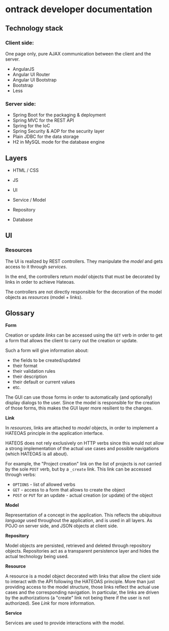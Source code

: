 ontrack developer documentation
===============================

## Technology stack

### Client side:

One page only, pure AJAX communication between the client and the server.

* AngularJS
* Angular UI Router
* Angular UI Bootstrap
* Bootstrap
* Less

### Server side:

* Spring Boot for the packaging & deployment
* Spring MVC for the REST API
* Spring for the IoC
* Spring Security & AOP for the security layer
* Plain JDBC for the data storage
* H2 in MySQL mode for the database engine

## Layers

* HTML / CSS
* JS

* UI
* Service / Model
* Repository

* Database

## UI

### Resources

The UI is realized by REST controllers. They manipulate the _model_ and gets access to it through _services_.

In the end, the controllers return _model_ objects that must be decorated by links in order to achieve Hateoas.

The controllers are not directly responsible for the decoration of the model objects as _resources_ (model + links).

## Glossary

**Form**

Creation or update _links_ can be accessed using the `GET` verb in order to get a form that allows the client to
carry out the creation or update.

Such a form will give information about:

* the fields to be created/updated
* their format
* their validation rules
* their description
* their default or current values
* etc.

The GUI can use those forms in order to automatically (and optionally) display dialogs to the user. Since the model
is responsible for the creation of those forms, this makes the GUI layer more resilient to the changes.

**Link**

In _resources_, links are attached to _model_ objects, in order to implement a HATEOAS principle in the application
interface.

HATEOS does not rely exclusively on HTTP verbs since this would not allow a strong implementation of the actual
 use cases and possible navigations (which HATEOAS is all about).
 
For example, the "Project creation" link on the list of projects is _not_ carried by the sole `POST` verb, but by
a `_create` link. This link can be accessed through verbs:

* `OPTIONS` - list of allowed verbs
* `GET` - access to a form that allows to create the object
* `POST` or `PUT` for an update - actual creation (or update) of the object 

**Model**

Representation of a concept in the application. This reflects the _ubiquitous language_ used throughout the application,
and is used in all layers. As POJO on server side, and JSON objects at client side.

**Repository**

Model objects are persisted, retrieved and deleted through repository objects. Repositories act as a transparent 
persistence layer and hides the actual technology being used.

**Resource**

A resource is a model object decorated with links that allow the client side to interact with the API following
the HATEOAS principle. More than just providing access to the model structure, those links reflect the actual
use cases and the corresponding navigation. In particular, the links are driven by the authorizations (a "create"
link not being there if the user is not authorized). See _Link_ for more information.

**Service**

Services are used to provide interactions with the model.
